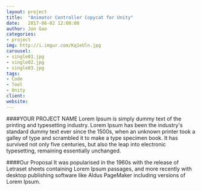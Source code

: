```yaml
---
layout: project
title:  "Animator Controller Copycat for Unity"
date:   2017-06-02 12:00:00
author: Jon Gao
categories:
- project
img: http://i.imgur.com/Kq1eUln.jpg
carousel:
- single01.jpg
- single02.jpg
- single03.jpg
tags:
- Code
- Tool
- Unity
client: 
website:
---
```

####YOUR PROJECT NAME
Lorem Ipsum is simply dummy text of the printing and typesetting industry. Lorem Ipsum has been the industry's standard dummy text ever since the 1500s, when an unknown printer took a galley of type and scrambled it to make a type specimen book. It has survived not only five centuries, but also the leap into electronic typesetting, remaining essentially unchanged.

####Our Proposal
It was popularised in the 1960s with the release of Letraset sheets containing Lorem Ipsum passages, and more recently with desktop publishing software like Aldus PageMaker including versions of Lorem Ipsum.
